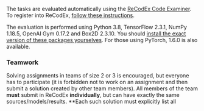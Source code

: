 The tasks are evaluated automatically using the
[ReCodEx Code Examiner](https://recodex.mff.cuni.cz/). To register into ReCodEx,
[follow these instructions](#faq_recodex).

The evaluation is performed using Python 3.8, TensorFlow 2.3.1, NumPy 1.18.5,
OpenAI Gym 0.17.2 and Box2D 2.3.10. You should
[install the exact version of these packages yourselves](#faq_install).
For those using PyTorch, 1.6.0 is also available.


### Teamwork

Solving assignments in teams of size 2 or 3 is encouraged, but everyone has to
participate (it is forbidden not to work on an assignment and then submit
a solution created by other team members). All members of the team
**must** submit in ReCodEx **individually**, but can have exactly the same
sources/models/results. **Each such solution must explicitly list all
